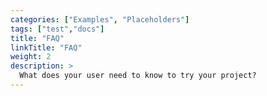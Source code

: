 ```yaml
---
categories: ["Examples", "Placeholders"]
tags: ["test","docs"] 
title: "FAQ"
linkTitle: "FAQ"
weight: 2
description: >
  What does your user need to know to try your project?
---
```

